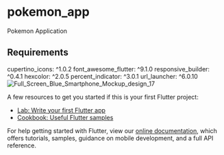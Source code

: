 # pokemon_app

Pokemon Application 

## Requirements

  cupertino_icons: ^1.0.2
  font_awesome_flutter: ^9.1.0
  responsive_builder: ^0.4.1
  hexcolor: ^2.0.5
  percent_indicator: ^3.0.1
  url_launcher: ^6.0.10![Full_Screen_Blue_Smartphone_Mockup_design_17](https://user-images.githubusercontent.com/46857727/133471413-7372028b-9e21-448f-9dce-f743cad8d09a.jpg)

A few resources to get you started if this is your first Flutter project:

- [Lab: Write your first Flutter app](https://flutter.dev/docs/get-started/codelab)
- [Cookbook: Useful Flutter samples](https://flutter.dev/docs/cookbook)

For help getting started with Flutter, view our
[online documentation](https://flutter.dev/docs), which offers tutorials,
samples, guidance on mobile development, and a full API reference.
